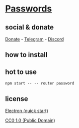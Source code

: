 # [Passwords](https://github.com/brtmvdl/passwords)

## social & donate

[Donate](https://link.mercadopago.com.br/brtmvdl) - [Telegram](https://t.me/+KRmg5MlqgMk0MTg5) - [Discord](https://discord.gg/CPRyzsjj)

## how to install

## hot to use

```
npm start -- -- router password
```

## license

[Electron (quick start)](https://github.com/electron/electron-quick-start)

[CC0 1.0 (Public Domain)](LICENSE.md)
